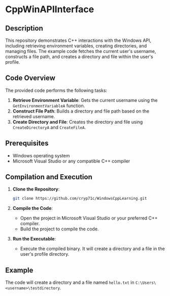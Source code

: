 # CppWinAPIInterface

## Description

This repository demonstrates C++ interactions with the Windows API, including retrieving environment variables, creating directories, and managing files. The example code fetches the current user's username, constructs a file path, and creates a directory and file within the user's profile.

## Code Overview

The provided code performs the following tasks:

1. **Retrieve Environment Variable**: Gets the current username using the `GetEnvironmentVariableA` function.
2. **Construct File Path**: Builds a directory and file path based on the retrieved username.
3. **Create Directory and File**: Creates the directory and file using `CreateDirectoryA` and `CreateFileA`.

## Prerequisites

- Windows operating system
- Microsoft Visual Studio or any compatible C++ compiler

## Compilation and Execution

1. **Clone the Repository**:
    ```bash
    git clone https://github.com/cryp71c/WindowsCppLearning.git
    ```

2. **Compile the Code**:
    - Open the project in Microsoft Visual Studio or your preferred C++ compiler.
    - Build the project to compile the code.

3. **Run the Executable**:
    - Execute the compiled binary. It will create a directory and a file in the user's profile directory.

## Example

The code will create a directory and a file named `hello.txt` in `C:\Users\<username>\testdirectory`.
